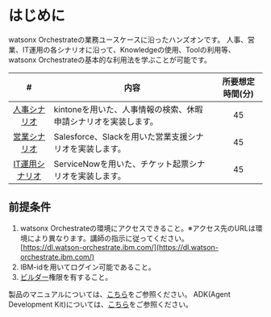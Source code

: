 # はじめに

watsonx Orchestrateの業務ユースケースに沿ったハンズオンです。
人事、営業、IT運用の各シナリオに沿って、Knowledgeの使用、Toolの利用等、watsonx Orchestrateの基本的な利用法を学ぶことが可能です。

|  #                         |                      内容                                         |所要想定時間(分)|
|:---:                       |------------------------------------------------------------------|   :---:      |
|[人事シナリオ](hr.md)             |kintoneを用いた、人事情報の検索、休暇申請シナリオを実装します。 |45           |
|[営業シナリオ](sales.md)       |Salesforce、Slackを用いた営業支援シナリオを実装します。                 |45          |
|[IT運用シナリオ](toit.md)       |ServiceNowを用いた、チケット起票シナリオを実装します。                      |45           |

## 前提条件
 
 1. watsonx Orchestrateの環境にアクセスできること。※アクセス先のURLは環境により異なります。講師の指示に従ってください。  
 [https://dl.watson-orchestrate.ibm.com/](https://dl.watson-orchestrate.ibm.com/) 　　 
 2. IBM-idを用いてログイン可能であること。
 3. <a href="https://www.ibm.com/docs/ja/watsonx/watson-orchestrate/current?topic=team-roles-watsonx-orchestrate#builder" target="_blank" rel="noopener noreferrer">ビルダー</a>権限を有すること。


製品のマニュアルについては、<a href="https://www.ibm.com/docs/ja/watsonx/watson-orchestrate/current" target="_blank" rel="noopener noreferrer">こちら</a>をご参照ください。
ADK(Agent Development Kit)については、<a href="https://developer.watson-orchestrate.ibm.com/" target="_blank" rel="noopener noreferrer">こちら</a>をご参照ください。
